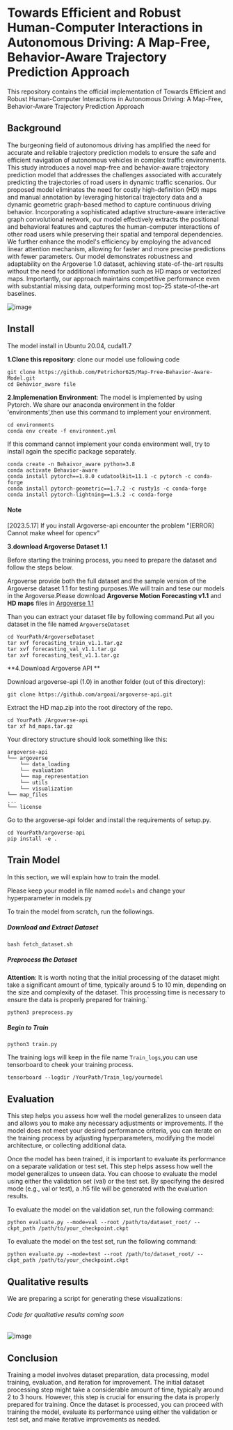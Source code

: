 # Towards Efficient and Robust Human-Computer Interactions in Autonomous Driving: A Map-Free, Behavior-Aware Trajectory Prediction Approach

This repository contains the official implementation of  Towards Efficient and Robust Human-Computer Interactions in Autonomous Driving: A Map-Free, Behavior-Aware Trajectory Prediction Approach

## Background

The burgeoning field of autonomous driving has amplified the need for accurate and reliable trajectory prediction models to ensure the safe and efficient navigation of autonomous vehicles in complex traffic environments. This study introduces a novel map-free and behavior-aware trajectory prediction model that addresses the challenges associated with accurately predicting the trajectories of road users in dynamic traffic scenarios. Our proposed model eliminates the need for costly high-definition (HD) maps and manual annotation by leveraging historical trajectory data and a dynamic geometric graph-based method to capture continuous driving behavior. Incorporating a sophisticated adaptive structure-aware interactive graph convolutional network, our model effectively extracts the positional and behavioral features and captures the human-computer interactions of other road users while preserving their spatial and temporal dependencies. We further enhance the model's efficiency by employing the advanced linear attention mechanism, allowing for faster and more precise predictions with fewer parameters.  Our model demonstrates robustness and adaptability on the Argoverse 1.0 dataset, achieving state-of-the-art results without the need for additional information such as HD maps or vectorized maps. Importantly, our approach maintains competitive performance even with substantial missing data, outperforming most top-25 state-of-the-art baselines.

![image](https://github.com/Petrichor625/Map-Free-Behavior-Aware-Model/blob/main/Figures/Framework_final_final.png)

## Install

The model install in Ubuntu 20.04, cuda11.7

**1.Clone this repository**: clone our model use following code 

```
git clone https://github.com/Petrichor625/Map-Free-Behavior-Aware-Model.git
cd Behavior_aware file
```

**2.Implemenation Environment**: The model is implemented by using Pytorch. We share our anaconda environment in the folder 'environments',then use this command to implement your environment.

```
cd environments
conda env create -f environment.yml
```

If this command cannot implement your conda environment well, try to install again the specific package separately.

```
conda create -n Behaivor_aware python=3.8
conda activate Behavior-aware
conda install pytorch==1.8.0 cudatoolkit=11.1 -c pytorch -c conda-forge
conda install pytorch-geometric==1.7.2 -c rusty1s -c conda-forge
conda install pytorch-lightning==1.5.2 -c conda-forge
```



#### Note

[2023.5.17] If you install Argoverse-api encounter the problem "[ERROR] Cannot make wheel for opencv"



**3.download Argoverse Dataset 1.1**

Before starting the training process, you need to prepare the dataset and follow the steps below.

Argoverse provide both the full dataset and the sample version of the Argoverse dataset 1.1 for testing purposes.We will train and tese our models in the Argoverse.Please download **Argoverse Motion Forecasting v1.1** and **HD maps** files in [Argoverse 1.1](https://www.argoverse.org/av1.html#forecasting-link)

Than you can extract your dataset file by following command.Put all you dataset in the file named `ArgoverseDataset`

```
cd YourPath/ArgoverseDataset
tar xvf forecasting_train_v1.1.tar.gz
tar xvf forecasting_val_v1.1.tar.gz
tar xvf forecasting_test_v1.1.tar.gz
```

**4.Download Argoverse API **

Download argoverse-api (1.0) in another folder (out of this directory):

```
git clone https://github.com/argoai/argoverse-api.git
```

Extract the HD map.zip into the root directory of the repo. 

```
cd YourPath /Argoverse-api
tar xf hd_maps.tar.gz
```

Your directory structure should look something like this:

```
argoverse-api
└── argoverse
    └── data_loading
    └── evaluation
    └── map_representation
    └── utils
    └── visualization
└── map_files
...
└── license
```

Go to the argoverse-api folder and install the requirements of setup.py.

```
cd YourPath/argoverse-api
pip install -e .
```



## Train Model

In this section, we will explain how to train the model.

Please keep your model in file named `models` and change your hyperparameter in models.py

To train the model from scratch, run the followings.

##### Download and Extract Dataset

```
bash fetch_dataset.sh
```

##### Preprocess the Dataset

**Attention**: It is worth noting that the initial processing of the dataset might take a significant amount of time, typically around 5 to 10 min, depending on the size and complexity of the dataset. This processing time is necessary to ensure the data is properly prepared for training.`

```
python3 preprocess.py
```

##### Begin to Train

```
python3 train.py
```

The training logs will keep in the file name `Train_logs`,you can use tensorboard to cheek your training process.

```
tensorboard --logdir /YourPath/Train_log/yourmodel
```



## Evaluation

This step helps you assess how well the model generalizes to unseen data and allows you to make any necessary adjustments or improvements. If the model does not meet your desired performance criteria, you can iterate on the training process by adjusting hyperparameters, modifying the model architecture, or collecting additional data.

Once the model has been trained, it is important to evaluate its performance on a separate validation or test set. This step helps assess how well the model generalizes to unseen data. You can choose to evaluate the model using either the validation set (val) or the test set. By specifying the desired mode (e.g., val or test), a .h5 file will be generated with the evaluation results.

To evaluate the model on the validation set, run the following command:

```
python evaluate.py --mode=val --root /path/to/dataset_root/ --ckpt_path /path/to/your_checkpoint.ckpt
```

To evaluate the model on the test set, run the following command:

```
python evaluate.py --mode=test --root /path/to/dataset_root/ --ckpt_path /path/to/your_checkpoint.ckpt
```



## Qualitative results

We are preparing a script for generating these visualizations:


 ###### Code for qualitative results coming soon

![image](https://github.com/Petrichor625/Map-Free-Behavior-Aware-Model/blob/main/Figures/Qualified%20result_1.png)




## Conclusion

Training a model involves dataset preparation, data processing, model training, evaluation, and iteration for improvement. The initial dataset processing step might take a considerable amount of time, typically around 2 to 3 hours. However, this step is crucial for ensuring the data is properly prepared for training. Once the dataset is processed, you can proceed with training the model, evaluate its performance using either the validation or test set, and make iterative improvements as needed.



